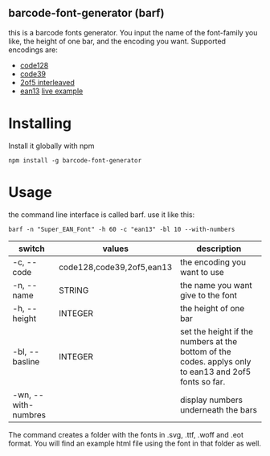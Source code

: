 ##  barcode-font-generator (barf)

this is a barcode fonts generator. You input the name of the font-family you like, the height of one bar, and the encoding you want.
Supported encodings are:

* [code128](https://github.com/Holger-Will/code-128-font)
* [code39](https://github.com/Holger-Will/code-39-font)
* [2of5 interleaved](https://github.com/Holger-Will/2of5-font)
* [ean13](https://github.com/Holger-Will/ean13-font) [live example](https://cdn.rawgit.com/Holger-Will/ean13-font/master/examples/generator.html)

# Installing

Install it globally with npm

    npm install -g barcode-font-generator

# Usage

the command line interface is called barf. use it like this:

    barf -n "Super_EAN_Font" -h 60 -c "ean13" -bl 10 --with-numbers

| switch | values | description |
| --- | --- | --- |
| -c, --code | code128,code39,2of5,ean13 | the encoding you want to use |
| -n, --name | STRING | the name you want give to the font |
| -h, --height | INTEGER | the height of one bar |
| -bl, --basline | INTEGER | set the height if the numbers at the bottom of the codes. applys only to ean13 and 2of5 fonts so far.|
| -wn, --with-numbres | | display numbers underneath the bars |

The command creates a folder with the fonts in .svg, .ttf, .woff and .eot format. You will find an example html file using the font in that folder as well.
